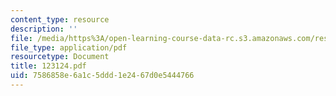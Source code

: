 ```yaml
---
content_type: resource
description: ''
file: /media/https%3A/open-learning-course-data-rc.s3.amazonaws.com/res-12-000-evolution-of-physical-oceanography-spring-2007/7586858e6a1c5ddd1e2467d0e5444766_123124.pdf
file_type: application/pdf
resourcetype: Document
title: 123124.pdf
uid: 7586858e-6a1c-5ddd-1e24-67d0e5444766
---
```

